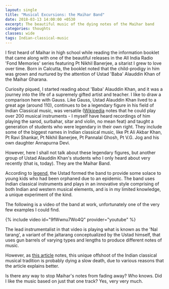 ```yaml
---
layout: single
title: "Musical Excursions: the Maihar Band"
date: 2018-03-13 14:00:00 +0530
excerpt: The beautiful music of the dying notes of the Maihar band
categories: thoughts
classes: wide
tags: Indian-classical-music
---
```


I first heard of Maihar in high school while reading the information booklet that came along with one of the beautiful releases in the All India Radio 'Fond Memories' series featuring Pt Nikhil Banerjee, a sitarist I grew to love over time. Born in Calcutta, the booklet noted that the child-prodigy in him was grown and nurtured by the attention of Ustad 'Baba' Alauddin Khan of the Maihar Gharana. 

Curiosity piqued, I started reading about 'Baba' Alauddin Khan, and it was a journey into the life of a supremely gifted artist and teacher. I like to draw a comparison here with Gauss. Like Gauss, Ustad Alauddin Khan lived to a great age (around 110), continues to be a legendary figure in his field of Indian Classical music, was versatile ([Wikipedia](https://en.wikipedia.org/wiki/Allauddin_Khan) notes that he could play over 200 musical instruments - I myself have heard recordings of him playing the sarod, surbahar, sitar and violin, no mean feat) and taught a generation of students who were legendary in their own right. They include some of the biggest names in Indian classical music, like Pt Ali Akbar Khan, Pt Ravi Shankar, Pt Nikhil Banerjee, Pt Pannalal Ghosh, Pt V.G. Jog and his own daughter Annapurna Devi. 

However, here I shall not talk about these legendary figures, but another group of Ustad Alauddin Khan's students who I only heard about very recently (that is, today). They are the Maihar Band.

According to [legend](http://www.omenad.net/page.php?goPage=http%3A%2F%2Fwww.omenad.net%2Farticles%2Fmaiharband.htm), the Ustad formed the band to provide some solace to young kids who had been orphaned due to an epidemic. The band uses Indian classical instruments and plays in an innovative style comprising of both Indian and western musical elements, and is in my limited knowledge, a unique experiment of the kind.

The following is a video of the band at work, unfortunately one of the very few examples I could find.

{% include video id="9fWwnu7Wo4Q" provider="youtube" %}

The lead instrumentalist in that video is playing what is known as the 'Nal tarang', a variant of the jaltarang conceptualized by the Ustad himself, that uses gun barrels of varying types and lengths to produce different notes of music.

However, as [this article](https://www.outlookindia.com/magazine/story/maihars-fading-notes/206652) notes, this unique offshoot of the Indian classical musical tradition is probably dying a slow death, due to various reasons that the article explains better. 

Is there any way to stop Maihar's notes from fading away? Who knows. Did I like the music based on just that one track? Yes, very very much.